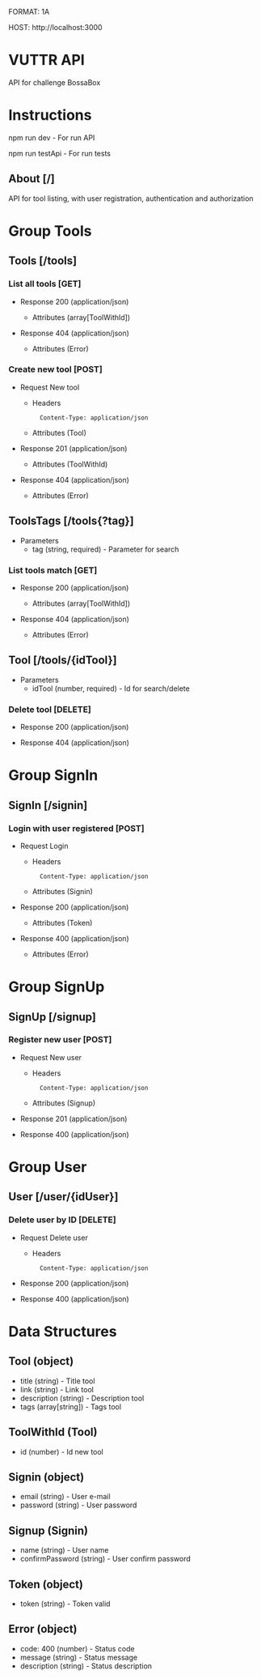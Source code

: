 FORMAT: 1A

HOST: http://localhost:3000

# VUTTR API

API for challenge BossaBox

# Instructions

npm run dev - For run API

npm run testApi - For run tests

## About [/]

API for tool listing, with user registration, authentication and authorization

# Group Tools

## Tools [/tools]

### List all tools [GET]

+ Response 200 (application/json)
    + Attributes (array[ToolWithId])

+ Response 404 (application/json)
    + Attributes (Error)

### Create new tool [POST]

+ Request New tool

    + Headers

            Content-Type: application/json

    + Attributes (Tool)

+ Response 201 (application/json)
    + Attributes (ToolWithId)

+ Response 404 (application/json)
    + Attributes (Error)

## ToolsTags [/tools{?tag}]

+ Parameters
    + tag (string, required) - Parameter for search

### List tools match [GET]

+ Response 200 (application/json)
    + Attributes (array[ToolWithId])

+ Response 404 (application/json)
    + Attributes (Error)

## Tool [/tools/{idTool}]

+ Parameters
    + idTool (number, required) - Id for search/delete

### Delete tool [DELETE]

+ Response 200 (application/json)

+ Response 404 (application/json)

# Group SignIn

## SignIn [/signin]

### Login with user registered [POST]

+ Request Login

    + Headers

            Content-Type: application/json
        
    + Attributes (Signin)

+ Response 200 (application/json)
    + Attributes (Token)

+ Response 400 (application/json)
    + Attributes (Error)

# Group SignUp

## SignUp [/signup]

### Register new user [POST]

+ Request New user

    + Headers

            Content-Type: application/json

    + Attributes (Signup)

+ Response 201 (application/json)

+ Response 400 (application/json)

# Group User

## User [/user/{idUser}]

### Delete user by ID [DELETE]

+ Request Delete user

    + Headers

            Content-Type: application/json

+ Response 200 (application/json)

+ Response 400 (application/json)

# Data Structures

## Tool (object)
+ title (string) - Title tool
+ link (string) - Link tool
+ description (string) - Description tool
+ tags (array[string]) - Tags tool

## ToolWithId (Tool)
+ id (number) - Id new tool

## Signin (object)
+ email (string) - User e-mail
+ password (string) - User password

## Signup (Signin)
+ name (string) - User name
+ confirmPassword (string) - User confirm password

## Token (object)
+ token (string) - Token valid

## Error (object)
+ code: 400 (number) - Status code
+ message (string) - Status message
+ description (string) - Status description
